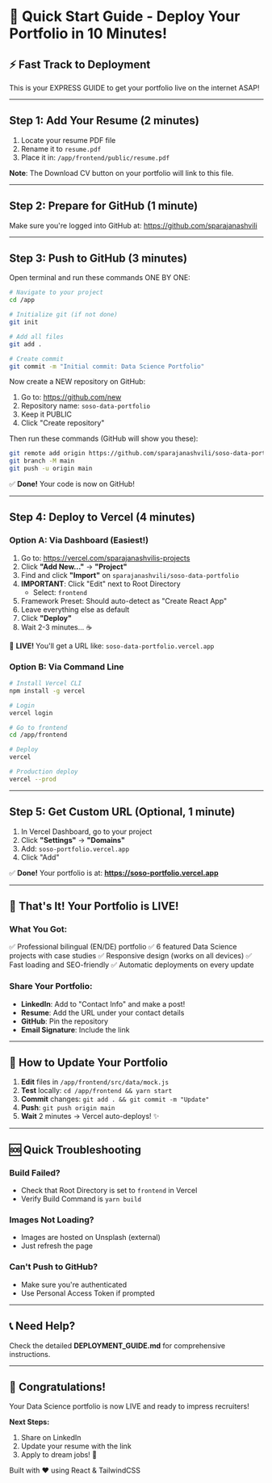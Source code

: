 # 🚀 Quick Start Guide - Deploy Your Portfolio in 10 Minutes!

## ⚡ Fast Track to Deployment

This is your EXPRESS GUIDE to get your portfolio live on the internet ASAP!

---

## Step 1: Add Your Resume (2 minutes)

1. Locate your resume PDF file
2. Rename it to `resume.pdf`
3. Place it in: `/app/frontend/public/resume.pdf`

**Note**: The Download CV button on your portfolio will link to this file.

---

## Step 2: Prepare for GitHub (1 minute)

Make sure you're logged into GitHub at: https://github.com/sparajanashvili

---

## Step 3: Push to GitHub (3 minutes)

Open terminal and run these commands ONE BY ONE:

```bash
# Navigate to your project
cd /app

# Initialize git (if not done)
git init

# Add all files
git add .

# Create commit
git commit -m "Initial commit: Data Science Portfolio"
```

Now create a NEW repository on GitHub:
1. Go to: https://github.com/new
2. Repository name: `soso-data-portfolio`
3. Keep it PUBLIC
4. Click "Create repository"

Then run these commands (GitHub will show you these):

```bash
git remote add origin https://github.com/sparajanashvili/soso-data-portfolio.git
git branch -M main
git push -u origin main
```

✅ **Done!** Your code is now on GitHub!

---

## Step 4: Deploy to Vercel (4 minutes)

### Option A: Via Dashboard (Easiest!)

1. Go to: https://vercel.com/sparajanashvilis-projects
2. Click **"Add New..."** → **"Project"**
3. Find and click **"Import"** on `sparajanashvili/soso-data-portfolio`
4. **IMPORTANT**: Click "Edit" next to Root Directory
   - Select: `frontend`
5. Framework Preset: Should auto-detect as "Create React App"
6. Leave everything else as default
7. Click **"Deploy"**
8. Wait 2-3 minutes... ☕

🎉 **LIVE!** You'll get a URL like: `soso-data-portfolio.vercel.app`

### Option B: Via Command Line

```bash
# Install Vercel CLI
npm install -g vercel

# Login
vercel login

# Go to frontend
cd /app/frontend

# Deploy
vercel

# Production deploy
vercel --prod
```

---

## Step 5: Get Custom URL (Optional, 1 minute)

1. In Vercel Dashboard, go to your project
2. Click **"Settings"** → **"Domains"**
3. Add: `soso-portfolio.vercel.app`
4. Click "Add"

✅ **Done!** Your portfolio is at: **https://soso-portfolio.vercel.app**

---

## 🎯 That's It! Your Portfolio is LIVE!

### What You Got:
✅ Professional bilingual (EN/DE) portfolio
✅ 6 featured Data Science projects with case studies
✅ Responsive design (works on all devices)
✅ Fast loading and SEO-friendly
✅ Automatic deployments on every update

### Share Your Portfolio:
- **LinkedIn**: Add to "Contact Info" and make a post!
- **Resume**: Add the URL under your contact details
- **GitHub**: Pin the repository
- **Email Signature**: Include the link

---

## 🔄 How to Update Your Portfolio

1. **Edit** files in `/app/frontend/src/data/mock.js`
2. **Test** locally: `cd /app/frontend && yarn start`
3. **Commit** changes: `git add . && git commit -m "Update"`
4. **Push**: `git push origin main`
5. **Wait** 2 minutes → Vercel auto-deploys! ✨

---

## 🆘 Quick Troubleshooting

### Build Failed?
- Check that Root Directory is set to `frontend` in Vercel
- Verify Build Command is `yarn build`

### Images Not Loading?
- Images are hosted on Unsplash (external)
- Just refresh the page

### Can't Push to GitHub?
- Make sure you're authenticated
- Use Personal Access Token if prompted

---

## 📞 Need Help?

Check the detailed **DEPLOYMENT_GUIDE.md** for comprehensive instructions.

---

## 🎊 Congratulations!

Your Data Science portfolio is now LIVE and ready to impress recruiters!

**Next Steps:**
1. Share on LinkedIn
2. Update your resume with the link
3. Apply to dream jobs! 💼

Built with ❤️ using React & TailwindCSS

